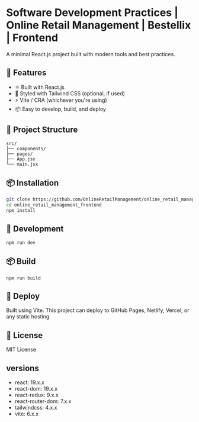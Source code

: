 # Software Development Practices | Online Retail Management | Bestellix | Frontend

A minimal React.js project built with modern tools and best practices.

## 🚀 Features

- ⚛️ Built with React.js
- 💨 Styled with Tailwind CSS (optional, if used)
- ⚡ Vite / CRA (whichever you're using)
- 📦 Easy to develop, build, and deploy

## 📁 Project Structure

```
src/
├── components/
├── pages/
├── App.jsx
└── main.jsx
```

## 📦 Installation

```bash
git clone https://github.com/OnlineRetailManagement/online_retail_management_frontend
cd online_retail_management_frontend
npm install
```

## 🧪 Development

```
npm run dev
```

## 📦 Build

```
npm run build
```

## 🚀 Deploy

Built using Vite.
This project can deploy to GitHub Pages, Netlify, Vercel, or any static hosting.

## 📄 License

MIT License

## versions

- react: 19.x.x
- react-dom: 19.x.x
- react-redux: 9.x.x
- react-router-dom: 7.x.x
- tailwindcss: 4.x.x
- vite: 6.x.x
